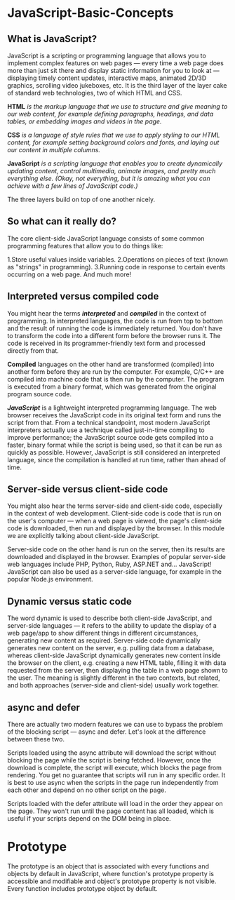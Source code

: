 # JavaScript-Basic-Concepts
## What is JavaScript?
JavaScript is a scripting or programming language that allows you to implement complex features on web pages — every time a web page does more than just sit there and
display static information for you to look at — displaying timely content updates, interactive maps, animated 2D/3D graphics, scrolling video jukeboxes, etc.
It is the third layer of the layer cake of standard web technologies, two of which HTML and CSS.

**HTML** *is the markup language that we use to structure and give meaning to our web content, for example defining paragraphs, headings, and data tables, or embedding images and videos in the page.*

**CSS** *is a language of style rules that we use to apply styling to our HTML content, for example setting background colors and fonts, and laying out our content in 
multiple columns.*

**JavaScript** *is a scripting language that enables you to create dynamically updating content, control multimedia, animate images, and pretty much everything else. (Okay, not everything, but it is amazing what you can achieve with a few lines of JavaScript code.)*

The three layers build on top of one another nicely.

## So what can it really do?
The core client-side JavaScript language consists of some common programming features that allow you to do things like:

1.Store useful values inside variables.
2.Operations on pieces of text (known as "strings" in programming).
3.Running code in response to certain events occurring on a web page. And much more!

## Interpreted versus compiled code
You might hear the terms ***interpreted*** and ***compiled*** in the context of programming. In interpreted languages, the code is run from top to bottom and the result of running the code is immediately returned. You don't have to transform the code into a different form before the browser runs it. The code is received in its programmer-friendly text form and processed directly from that.

**Compiled** languages on the other hand are transformed (compiled) into another form before they are run by the computer. For example, C/C++ are compiled into machine code that is then run by the computer. The program is executed from a binary format, which was generated from the original program source code.

***JavaScript*** is a lightweight interpreted programming language. The web browser receives the JavaScript code in its original text form and runs the script from that. From a technical standpoint, most modern JavaScript interpreters actually use a technique called just-in-time compiling to improve performance; the JavaScript source code gets compiled into a faster, binary format while the script is being used, so that it can be run as quickly as possible. However, JavaScript is still considered an interpreted language, since the compilation is handled at run time, rather than ahead of time.

## Server-side versus client-side code
You might also hear the terms server-side and client-side code, especially in the context of web development. Client-side code is code that is run on the user's computer — when a web page is viewed, the page's client-side code is downloaded, then run and displayed by the browser. In this module we are explicitly talking about client-side JavaScript.

Server-side code on the other hand is run on the server, then its results are downloaded and displayed in the browser. Examples of popular server-side web languages include PHP, Python, Ruby, ASP.NET and... JavaScript! JavaScript can also be used as a server-side language, for example in the popular Node.js environment.

## Dynamic versus static code
The word dynamic is used to describe both client-side JavaScript, and server-side languages — it refers to the ability to update the display of a web page/app to show different things in different circumstances, generating new content as required. Server-side code dynamically generates new content on the server, e.g. pulling data from a database, whereas client-side JavaScript dynamically generates new content inside the browser on the client, e.g. creating a new HTML table, filling it with data requested from the server, then displaying the table in a web page shown to the user. The meaning is slightly different in the two contexts, but related, and both approaches (server-side and client-side) usually work together.


## async and defer
There are actually two modern features we can use to bypass the problem of the blocking script — async and defer. Let's look at the difference between these two.

Scripts loaded using the async attribute will download the script without blocking the page while the script is being fetched. However, once the download is complete, the script will execute, which blocks the page from rendering. You get no guarantee that scripts will run in any specific order. It is best to use async when the scripts in the page run independently from each other and depend on no other script on the page.

Scripts loaded with the defer attribute will load in the order they appear on the page. They won't run until the page content has all loaded, which is useful if your scripts depend on the DOM being in place.

# Prototype
The prototype is an object that is associated with every functions and objects by default in JavaScript, where function's prototype property is accessible and modifiable and object's prototype property is not visible. Every function includes prototype object by default.
